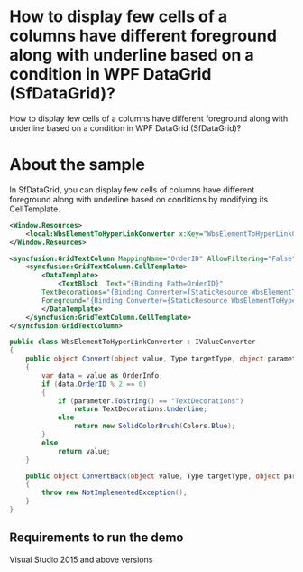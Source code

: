 # How to display few cells of a columns have different foreground along with underline based on a condition in WPF DataGrid (SfDataGrid)?

How to display few cells of a columns have different foreground along with underline based on a condition in WPF DataGrid (SfDataGrid)?
# About the sample

In SfDataGrid, you can display few cells of columns have different foreground along with underline based on conditions by modifying its CellTemplate.

```xml
<Window.Resources>
    <local:WbsElementToHyperLinkConverter x:Key="WbsElementToHyperLinkConverter"/>
</Window.Resources>

<syncfusion:GridTextColumn MappingName="OrderID" AllowFiltering="False" MinimumWidth="10" Width="90" >
    <syncfusion:GridTextColumn.CellTemplate>
        <DataTemplate>
            <TextBlock  Text="{Binding Path=OrderID}"  
        TextDecorations="{Binding Converter={StaticResource WbsElementToHyperLinkConverter},ConverterParameter=TextDecorations}"  
        Foreground="{Binding Converter={StaticResource WbsElementToHyperLinkConverter},ConverterParameter=ForeGround}" />
        </DataTemplate>
    </syncfusion:GridTextColumn.CellTemplate>
</syncfusion:GridTextColumn>
```
```c#
public class WbsElementToHyperLinkConverter : IValueConverter
{
    public object Convert(object value, Type targetType, object parameter, CultureInfo culture)
    {
        var data = value as OrderInfo;
        if (data.OrderID % 2 == 0)
        {
            if (parameter.ToString() == "TextDecorations")
                return TextDecorations.Underline;
            else
                return new SolidColorBrush(Colors.Blue);
        }
        else
            return value;
    }

    public object ConvertBack(object value, Type targetType, object parameter, CultureInfo culture)
    {
        throw new NotImplementedException();
    }
}
```
## Requirements to run the demo
 Visual Studio 2015 and above versions
